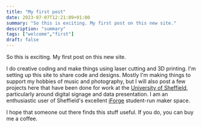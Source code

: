 ```yaml
---
title: "My first post"
date: 2023-07-07T12:21:09+01:00
summary: "So this is exciting. My first post on this new site."
description: "summary"
tags: ["welcome","first"]
draft: false
---
```


So this is exciting. My first post on this new site. 

I do creative coding and make things using laser cutting and 3D printing. I'm setting up this site to share code and designs. Mostly I'm making things to support my hobbies of music and photography, but I will also post a few projects here that have been done for work at the [University of Sheffield](https://www.sheffield.ac.uk), particularly around digital signage and data presentation. I am an enthusiastic user of Sheffield's excellent [iForge](https://iforgesheffield.org/) student-run maker space. 

I hope that someone out there finds this stuff useful. If you do, you can buy me a coffee. 

<script type="text/javascript" src="https://cdnjs.buymeacoffee.com/1.0.0/button.prod.min.js" data-name="bmc-button" data-slug="nerdimmunity" data-color="#5F7FFF" data-emoji=""  data-font="Cookie" data-text="Buy me a coffee" data-outline-color="#000000" data-font-color="#ffffff" data-coffee-color="#FFDD00" ></script>


